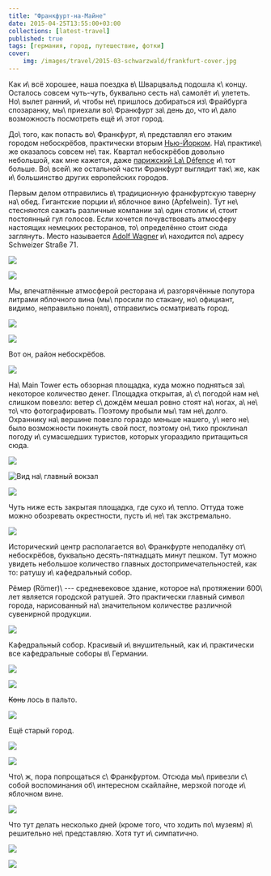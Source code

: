```yaml
---
title: "Франкфурт-на-Майне"
date: 2015-04-25T13:55:00+03:00
collections: [latest-travel]
published: true
tags: [германия, город, путешествие, фотки]
cover:
    img: /images/travel/2015-03-schwarzwald/frankfurt-cover.jpg
---
```


Как и\ всё хорошее, наша поездка в\ Шварцвальд подошла к\ концу. Осталось совсем чуть-чуть, буквально сесть на\ самолёт
и\ улететь. Но\ вылет ранний, и\ чтобы не\ пришлось добираться из\ Фрайбурга спозаранку, мы\ приехали во\ Франкфурт
за\ день до, что и\ дало возможность посмотреть ещё и\ этот город.

<!--more-->

До\ того, как попасть во\ Франкфурт, я\ представлял его этаким городом небоскрёбов, практически вторым
[Нью-Йорком][new-york]. На\ практике\ же оказалось совсем не\ так. Квартал небоскрёбов довольно небольшой, как мне
кажется, даже [парижский La\ Défence][paris] и\ тот больше. Во\ всей\ же остальной части Франкфурт выглядит так\ же, как
и\ большинство других европейских городов.

Первым делом отправились в\ традиционную франкфуртскую таверну на\ обед. Гигантские порции и\ яблочное вино (Apfelwein).
Тут не\ стесняются сажать различные компании за\ один столик и\ стоит постоянный гул голосов. Если хочется почувствовать
атмосферу настоящих немецких ресторанов, то\ определённо стоит сюда заглянуть. Место называется
[Adolf Wagner][restaurant] и\ находится по\ адресу Schweizer Straße 71.

![](/images/travel/2015-03-schwarzwald/frankfurt-adolf-wagner-1.jpg)

![](/images/travel/2015-03-schwarzwald/frankfurt-adolf-wagner-2.jpg)

Мы, впечатлённые атмосферой ресторана и\ разгорячённые полутора литрами яблочного вина (мы\ просили по стакану,
но\ официант, видимо, неправильно понял), отправились осматривать город.

![](/images/travel/2015-03-schwarzwald/frankfurt-riverside-1.jpg)

![](/images/travel/2015-03-schwarzwald/frankfurt-riverside-2.jpg)

Вот он, район небоскрёбов.

![](/images/travel/2015-03-schwarzwald/frankfurt-skyscrapers.jpg)

На\ Main Tower есть обзорная площадка, куда можно подняться за\ некоторое количество денег. Площадка открытая,
а\ с\ погодой нам не\ слишком повезло: ветер с\ дождём мешал ровно стоят на\ ногах, а\ не\ то\ что фотографировать.
Поэтому пробыли мы\ там не\ долго. Охраннику на\ вершине повезло гораздо меньше нашего, у\ него не\ было возможности
покинуть свой пост, поэтому он\ тихо проклинал погоду и\ сумасшедших туристов, которых угораздило притащиться сюда.

![](/images/travel/2015-03-schwarzwald/frankfurt-main-tower-view-1.jpg)

![Вид на\ главный вокзал](/images/travel/2015-03-schwarzwald/frankfurt-main-tower-view-2.jpg "Вид на главный вокзал")

![](/images/travel/2015-03-schwarzwald/frankfurt-main-tower-view-3.jpg)

Чуть ниже есть закрытая площадка, где сухо и\ тепло. Оттуда тоже можно обозревать окрестности, пусть и\ не\ так
экстремально.

![](/images/travel/2015-03-schwarzwald/frankfurt-teletower.jpg)

Исторический центр располагается во\ Франкфурте неподалёку от\ небоскрёбов, буквально десять-пятнадцать минут пешком.
Тут можно увидеть небольшое количество главных достопримечательностей, как то: ратушу и\ кафедральный собор.

Рёмер (Römer)\ --- средневековое здание, которое на\ протяжении 600\ лет является городской ратушей. Это практически
главный символ города, нарисованный на\ значительном количестве различной сувенирной продукции.

![](/images/travel/2015-03-schwarzwald/frankfurt-roemer.jpg)

Кафедральный собор. Красивый и\ внушительный, как и\ практически все кафедральные соборы в\ Германии.

![](/images/travel/2015-03-schwarzwald/frankfurt-cathedral-1.jpg)

![](/images/travel/2015-03-schwarzwald/frankfurt-cathedral-2.jpg)

~~Конь~~ лось в пальто.

![](/images/travel/2015-03-schwarzwald/frankfurt-elk.jpg)

Ещё старый город.

![](/images/travel/2015-03-schwarzwald/frankfurt-old-town-1.jpg)

![](/images/travel/2015-03-schwarzwald/frankfurt-old-town-2.jpg)

Что\ ж, пора попрощаться с\ Франкфуртом. Отсюда мы\ привезли с\ собой воспоминания об\ интересном скайлайне, мерзкой
погоде и\ яблочном вине.

![](/images/travel/2015-03-schwarzwald/frankfurt-skyline.jpg)

Что тут делать несколько дней (кроме того, что ходить по\ музеям) я\ решительно не\ представляю. Хотя тут и\ симпатично.

![](/images/travel/2015-03-schwarzwald/frankfurt-city-1.jpg)

![](/images/travel/2015-03-schwarzwald/frankfurt-city-2.jpg)

[new-york]: /post/new-york-2014-1/
[paris]: /post/paris-2015/#p-61
[restaurant]: http://www.apfelwein-wagner.com/
